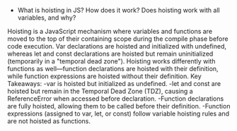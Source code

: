 - What is hoisting in JS? How does it work? Does hoisting work with all variables, and why?

Hoisting is a JavaScript mechanism where variables and functions are moved to the top of their containing scope during the compile phase before code execution. 
Var declarations are hoisted and initialized with undefined, whereas let and const declarations are hoisted but remain uninitialized (temporarily in a "temporal dead zone").
Hoisting works differently with functions as well—function declarations are hoisted with their definition, while function expressions are hoisted without their definition.
Key Takeaways:
    -var is hoisted but initialized as undefined.
    -let and const are hoisted but remain in the Temporal Dead Zone (TDZ), causing a ReferenceError when accessed before declaration.
    -Function declarations are fully hoisted, allowing them to be called before their definition.
    -Function expressions (assigned to var, let, or const) follow variable hoisting rules and are not hoisted as functions.


